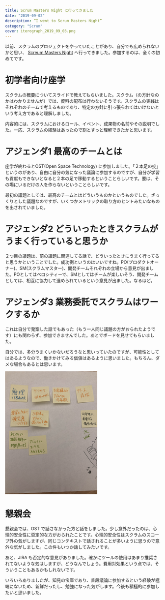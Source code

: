 ```yaml
---
title: Scrum Masters Night に行ってきました
date: "2019-09-02"
description: ”I went to Scrum Masters Night”
category: "Scrum"
cover: iterograph_2019_09_03.png
---
```


以前、スクラムのプロジェクトをやっていたことがあり、自分でも広められないかと思い、
[Screum Masters Night](https://smn.connpass.com/event/141659/) へ行ってきました。参加するのは、全くの初めてです。

# 初学者向け座学

スクラムの概要についてスライドで教えてもらいました。スクラム（の方針なのかはわかりませんが）では、資料の配布は行わないそうです。スクラムの実践はそれぞれのチームで考えるものであり、特定の方針に引っ張られてはいけないという考え方であると理解しました。

内容的には、スクラムにおけるロール、イベント、成果物の名前やその説明でした。一応、スクラムの経験はあったので割とすっと理解できたかと思います。

# アジェンダ1 最高のチームとは

座学が終わるとOST(Open Space Technology) に参加しました。「２本足の掟」というのがあり、自由に自分の気になった議論に参加するのですが、自分が学習も貢献もできないとなると２本の足で移動するということらしいです。要は、その場にいるだけの人を作らないということらしいです。

最初の議題としては、最高のチームとはどういうものかというものでした。ざっくりとした議題なのですが、いくつかメトリックの取り方のヒントみたいなものを出されていました。

# アジェンダ2 どういったときスクラムがうまく行っていると思うか

２つ目の議題は、前の議題に関連してる話で、どういったときにうまく行ってると思うかということでした。成功例というのはいいですね。PO(プロダクトオーナー)、SM(スクラムマスター)、開発チームそれぞれの立場から意見が出ました。POとしてはベロシティーで、SMとしてはチームが楽しいそう、開発チームとしては、相互に協力して進められているという意見が出ました。なるほど。

# アジェンダ3 業務委託でスクラムはワークするか

これは自分で発案した話でもあった（もう一人同じ議題の方がおられたようです）にも関わらず、参加できませんでした。あとでボードを見せてもらいました。

自分では、多分うまくいかないだろうなと思いっていたのですが、可能性としてはあるようなので、働きかけてみる価値はあるように思いました。もちろん、ダメな場合もあるとは思います。

![agenda3](./2019-09-02_20-30-15_165.png)

# 懇親会

懇親会では、OST で話さなかった方と話をしました。少し意外だったのは、心理的安全性に否定的な方がおられたことです。心理的安全性はスクラムのスコープ外の気がしますが、同じコンテキストで話されることが多いように思うので意外な気がしました。この件もいつか話してみたいです。

あと、JIRA も否定的な意見がありました。確かにツールの使用はあまり推奨されてないような気はしますが、どうなんでしょう。費用対効果という点では、そういうこともあるかもしれないです。

いろいろありましたが、知見の宝庫であり、普段議論に参加するという経験が極端にないため、新鮮だったし、勉強になった気がします。今後も積極的に参加したいと思いました。

